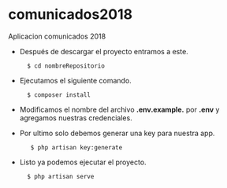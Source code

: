 # comunicados2018

Aplicacion comunicados 2018

<ul>
<li>
<p>Después de descargar el proyecto entramos a este.</p>
<pre><code>  $ cd nombreRepositorio
</code></pre>
</li>
<li>
<p>Ejecutamos el siguiente comando.</p>
<pre><code>  $ composer install
</code></pre>
</li>
<li>
<p>Modificamos el nombre del archivo <strong>.env.example.</strong> por <strong>.env</strong> y agregamos nuestras credenciales.</p>
</li>
<li>
<p>Por ultimo solo debemos generar una key para nuestra app.</p>
<pre><code>   $ php artisan key:generate
</code></pre>
</li>
<li>
<p>Listo ya podemos ejecutar el proyecto.</p>
<pre><code>  $ php artisan serve
</code></pre>
</li>
</ul>
